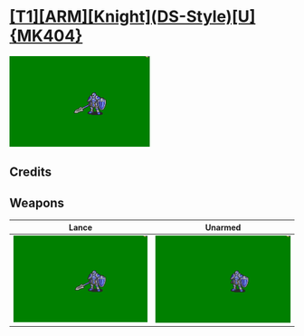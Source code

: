 # [\[T1\]\[ARM\]\[Knight\]\(DS-Style\)\[U\]{MK404}](./)

<img src="./2.%20Lance/Lance_000.png" alt="[T1][ARM][Knight](DS-Style)[U]{MK404} standing" />

## Credits



## Weapons


|Lance |Unarmed |
|  :---: | :---: |
| <img alt="Lance animation" src="./2.%20Lance/Lance.gif" /> | <img alt="Unarmed animation" src="./8.%20Unarmed/Unarmed.gif" /> |
